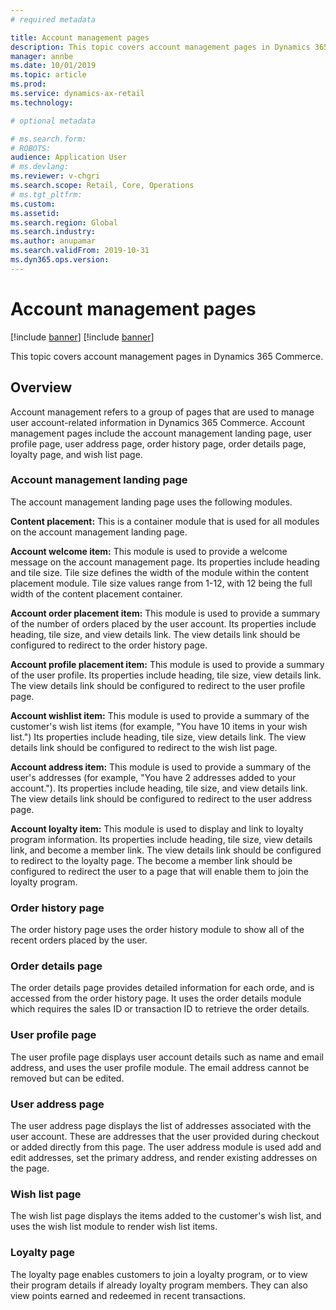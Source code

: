 ```yaml
---
# required metadata

title: Account management pages
description: This topic covers account management pages in Dynamics 365 Commerce.
manager: annbe
ms.date: 10/01/2019
ms.topic: article
ms.prod: 
ms.service: dynamics-ax-retail
ms.technology: 

# optional metadata

# ms.search.form: 
# ROBOTS: 
audience: Application User
# ms.devlang: 
ms.reviewer: v-chgri
ms.search.scope: Retail, Core, Operations
# ms.tgt_pltfrm: 
ms.custom: 
ms.assetid: 
ms.search.region: Global
ms.search.industry: 
ms.author: anupamar
ms.search.validFrom: 2019-10-31
ms.dyn365.ops.version: 
---
```


# Account management pages

[!include [banner](../includes/preview-banner.md)]
[!include [banner](../includes/banner.md)]

This topic covers account management pages in Dynamics 365 Commerce.

## Overview

Account management refers to a group of pages that are used to manage user account-related information in Dynamics 365 Commerce. Account management pages include the account management landing page, user profile page, user address page, order history page, order details page, loyalty page, and wish list page.

### Account management landing page

The account management landing page uses the following modules.

**Content placement:** This is a container module that is used for all modules on the account management landing page.

**Account welcome item:** This module is used to provide a welcome message on the account management page. Its properties include heading and tile size. Tile size defines the width of the module within the content placement module. Tile size values range from 1-12, with 12 being the full width of the content placement container.

**Account order placement item:** This module is used to provide a summary of the number of orders placed by the user account. Its properties include heading, tile size, and view details link. The view details link should be configured to redirect to the order history page.

**Account profile placement item:** This module is used to provide a summary of the user profile. Its properties include heading, tile size, view details link. The view details link should be configured to redirect to the user profile page. 

**Account wishlist item:** This module is used to provide a summary of the customer's wish list items (for example, "You have 10 items in your wish list.") Its properties include heading, tile size, view details link. The view details link should be configured to redirect to the wish list page. 

**Account address item:** This module is used to provide a summary of the user's addresses (for example, "You have 2 addresses added to your account."). Its properties include heading, tile size, and view details link. The view details link should be configured to redirect to the user address page.

**Account loyalty item:** This module is used to display and link to loyalty program information. Its properties include heading, tile size, view details link, and become a member link. The view details link should be configured to redirect to the loyalty page. The become a member link should be configured to redirect the user to a page that will enable them to join the loyalty program.

### Order history page

The order history page uses the order history module to show all of the recent orders placed by the user. 

### Order details page

The order details page provides detailed information for each orde, and is accessed from the order history page. It uses the order details module which requires the sales ID or transaction ID to retrieve the order details.

### User profile page

The user profile page displays user account details such as name and email address, and uses the user profile module. The email address cannot be removed but can be edited.

### User address page

The user address page displays the list of addresses associated with the user account. These are addresses that the user provided during checkout or added directly from this page. The user address module is used add and edit addresses, set the primary address, and render existing addresses on the page.

### Wish list page

The wish list page displays the items added to the customer's wish list, and uses the wish list module to render wish list items.

### Loyalty page

The loyalty page enables customers to join a loyalty program, or to view their program details if already loyalty program members. They can also view points earned and redeemed in recent transactions.
